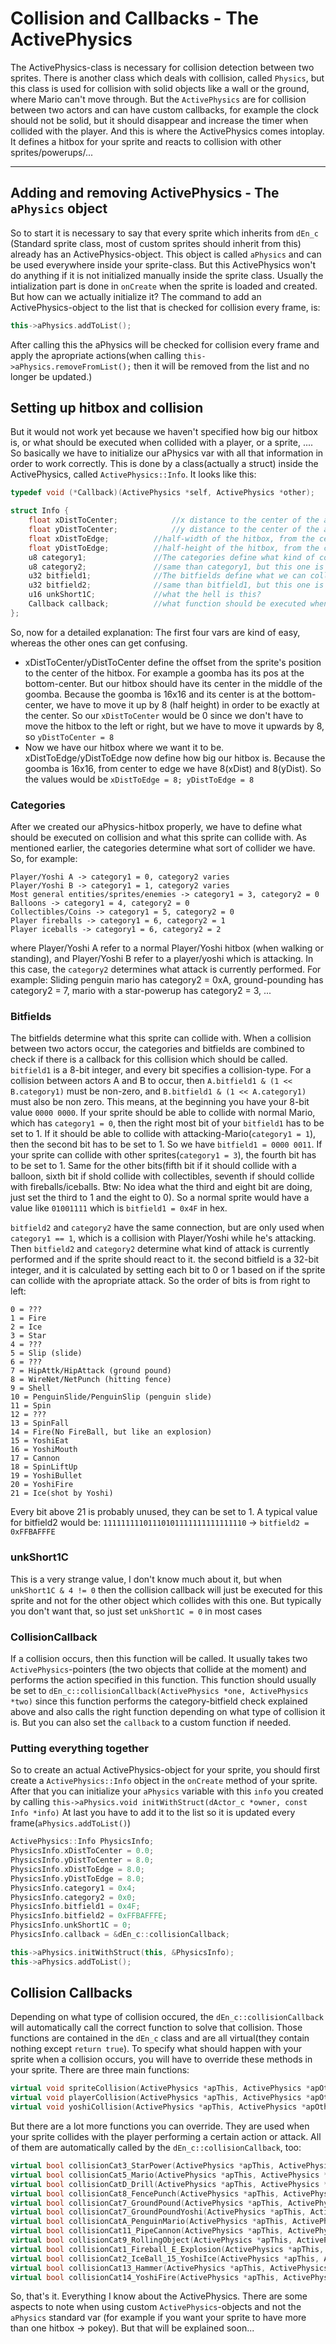 # Collision and Callbacks - The ActivePhysics

The ActivePhysics-class is necessary for collision detection between two sprites. There is another class which deals with collision, called ``Physics``, but this class is used
for collision with solid objects like a wall or the ground, where Mario can't move through. But the ``ActivePhysics`` are for collision between two actors and can have custom callbacks, for example the clock should not be solid, but it should disappear and increase the timer when collided with the player. And this is where the ActivePhysics comes intoplay. It defines a hitbox for your sprite and reacts to collision with other sprites/powerups/...
___
## Adding and removing ActivePhysics - The ``aPhysics`` object 

So to start it is necessary to say that every sprite which inherits from ``dEn_c`` (Standard sprite class, most of custom sprites should inherit from this) already has an ActivePhysics-object.
This object is called ``aPhysics`` and can be used everywhere inside your sprite-class. But this ActivePhysics won't do anything if it is not initialized manually inside the sprite class. 
Usually the intialization part is done in ``onCreate`` when the sprite is loaded and created. But how can we actually initialize it?
The command to add an ActivePhysics-object to the list that is checked for collision every frame, is:
```c++
this->aPhysics.addToList();
```
After calling this the aPhysics will be checked for collision every frame and apply the apropriate actions(when calling ``this->aPhysics.removeFromList();`` then it will be removed from the list and no longer be updated.)

## Setting up hitbox and collision

But it would not work yet because we haven't specified how big our hitbox is, or what should be executed when collided with a player, or a sprite, ....
So basically we have to initialize our aPhysics var with all that information in order to work correctly. This is done by a class(actually a struct) inside the ActivePhysics, called ``ActivePhysics::Info``. It looks like this:

```c++
typedef void (*Callback)(ActivePhysics *self, ActivePhysics *other);		//This declares "Callback" as a pointer to a function which takes two ActivePhysics-pointers as parameters

struct Info {
	float xDistToCenter;			//x distance to the center of the aPhysics-hitbox, relative to sprite's pos.x
	float yDistToCenter;			//y distance to the center of the aPhysics-hitbox, relative to sprite's pos.y
	float xDistToEdge;			//half-width of the hitbox, from the center to the edge
	float yDistToEdge;			//half-height of the hitbox, from the center to the edge
	u8 category1;				//The categories define what kind of collider the sprite has (act like a player, like an enemy, like an object(e.g. fireball)
	u8 category2;				//same than category1, but this one is just used when category1 is equal to 1, which means this sprite acts like a player
	u32 bitfield1;				//The bitfields define what we can collide with, so should it react to fireball-collision, can be eaten by yoshi(collision with tongue)
	u32 bitfield2;				//same than bitfield1, but this one is just used when category1 is equal to 1, which means this sprite acts like a player
	u16 unkShort1C;				//what the hell is this? 
	Callback callback;			//what function should be executed when a collision occurs? This is a ``Callback`` (see above -> function pointer)
};
```

So, now for a detailed explanation:
The first four vars are kind of easy, whereas the other ones can get confusing.
- xDistToCenter/yDistToCenter define the offset from the sprite's position to the center of the hitbox. For example a goomba has its pos at the bottom-center. But our hitbox should have its center in the middle of the goomba. Because the goomba is 16x16 and its center is at the bottom-center, we have to move it up by 8 (half height) in order to be exactly at the center. So our ``xDistToCenter`` would be 0 since we don't have to move the hitbox to the left or right, but we have to move it upwards by 8, so ``yDistToCenter = 8``
- Now we have our hitbox where we want it to be. xDistToEdge/yDistToEdge now define how big our hitbox is. Because the goomba is 16x16, from center to edge we have 8(xDist) and 8(yDist). So the values would be ``xDistToEdge = 8; yDistToEdge = 8``

### Categories
After we created our aPhysics-hitbox properly, we have to define what should be executed on collision and what this sprite can collide with. 
As mentioned earlier, the categories determine what sort of collider we have. So, for example:
```
Player/Yoshi A -> category1 = 0, category2 varies
Player/Yoshi B -> category1 = 1, category2 varies
Most general entities/sprites/enemies -> category1 = 3, category2 = 0
Balloons -> category1 = 4, category2 = 0
Collectibles/Coins -> category1 = 5, category2 = 0
Player fireballs -> category1 = 6, category2 = 1
Player iceballs -> category1 = 6, category2 = 2
```
where Player/Yoshi A refer to a normal Player/Yoshi hitbox (when walking or standing), and Player/Yoshi B refer to a player/yoshi which is attacking. In this case, the ``category2`` determines what attack is currently performed. For example: Sliding penguin mario has category2 = 0xA, ground-pounding has category2 = 7, mario with a star-powerup has category2 = 3, ...

### Bitfields
The bitfields determine what this sprite can collide with. When a collision between two actors occur, the categories and bitfields are combined to check if there is
a callback for this collision which should be called. ``bitfield1`` is a 8-bit integer, and every bit specifies a collision-type. For a collision between actors A and
B to occur, then ``A.bitfield1 & (1 << B.category1)`` must be non-zero, and ``B.bitfield1 & (1 << A.category1)`` must also be non zero. This means, at the beginning you have your 8-bit value ``0000 0000``. If your sprite should be able to collide with normal Mario, which has ``category1 = 0``, then the right most bit of your ``bitfield1`` has to be set to 1. If it should be able to collide with attacking-Mario(``category1 = 1``), then the second bit has to be set to 1. So we have
``bitfield1 = 0000 0011``. If your sprite can collide with other sprites(``category1 = 3``), the fourth bit has to be set to 1. Same for the other bits(fifth bit if it should collide with a balloon, sixth bit if shold collide with collectibles, seventh if should collide with fireballs/iceballs. Btw: No idea what the third and eight bit are doing, just set the third to 1 and the eight to 0). So a normal sprite would have a value like ``01001111`` which is ``bitfield1 = 0x4F`` in hex. 

``bitfield2`` and ``category2`` have the same connection, but are only used when ``category1 == 1``, which is a collision with Player/Yoshi while he's attacking. Then ``bitfield2`` and ``category2`` determine what kind of attack is currently performed and if the sprite should react to it. the second bitfield is a 32-bit integer, and it is calculated by setting each bit to 0 or 1 based on if the sprite can collide with the apropriate attack. So the order of bits is from right to left:
```
0 = ???
1 = Fire
2 = Ice
3 = Star
4 = ???
5 = Slip (slide)
6 = ???
7 = HipAttk/HipAttack (ground pound)
8 = WireNet/NetPunch (hitting fence)
9 = Shell
10 = PenguinSlide/PenguinSlip (penguin slide)
11 = Spin
12 = ???
13 = SpinFall
14 = Fire(No FireBall, but like an explosion)
15 = YoshiEat
16 = YoshiMouth
17 = Cannon
18 = SpinLiftUp
19 = YoshiBullet
20 = YoshiFire
21 = Ice(shot by Yoshi)
```
Every bit above 21 is probably unused, they can be set to 1. A typical value for bitfield2 would be: ``11111111101110101111111111111110`` -> ``bitfield2 = 0xFFBAFFFE``

### unkShort1C
This is a very strange value, I don't know much about it, but when ``unkShort1C & 4 != 0`` then the collision callback will just be executed for this sprite and not for the other object which collides with this one. But typically you don't want that, so just set ``unkShort1C = 0`` in most cases

### CollisionCallback
If a collision occurs, then this function will be called. It usually takes two ``ActivePhysics``-pointers (the two objects that collide at the moment) and performs the action specified in this function. This function should usually be set to ``dEn_c::collisionCallback(ActivePhysics *one, ActivePhysics *two)`` since this function performs the category-bitfield check explained above and also calls the right function depending on what type of collision it is. But you can also set the ``callback`` to a custom function if needed.

### Putting everything together
So to create an actual ActivePhysics-object for your sprite, you should first create a ``ActivePhysics::Info`` object in the ``onCreate`` method of your sprite. After 
that you can initialize your ``aPhysics`` variable with this ``info`` you created by calling ``this->aPhysics.void initWithStruct(dActor_c *owner, const Info *info)``
At last you have to add it to the list so it is updated every frame(``aPhysics.addToList()``)
```c++
ActivePhysics::Info PhysicsInfo;
PhysicsInfo.xDistToCenter = 0.0;
PhysicsInfo.yDistToCenter = 8.0;
PhysicsInfo.xDistToEdge = 8.0;
PhysicsInfo.yDistToEdge = 8.0;
PhysicsInfo.category1 = 0x4;
PhysicsInfo.category2 = 0x0;
PhysicsInfo.bitfield1 = 0x4F;
PhysicsInfo.bitfield2 = 0xFFBAFFFE;
PhysicsInfo.unkShort1C = 0;
PhysicsInfo.callback = &dEn_c::collisionCallback;

this->aPhysics.initWithStruct(this, &PhysicsInfo);
this->aPhysics.addToList();
```

## Collision Callbacks
Depending on what type of collision occured, the ``dEn_c::collisionCallback`` will automatically call the correct function to solve that collision. Those functions
are contained in the ``dEn_c`` class and are all virtual(they contain nothing except ``return true``). To specify what should happen with your sprite when a collision occurs, you will have to override these methods in your sprite. There are three main functions:
```c++	
virtual void spriteCollision(ActivePhysics *apThis, ActivePhysics *apOther);	//called when collided with another sprite
virtual void playerCollision(ActivePhysics *apThis, ActivePhysics *apOther);	//called when collided with a player
virtual void yoshiCollision(ActivePhysics *apThis, ActivePhysics *apOther);	//called when collided with Yoshi
```
But there are a lot more functions you can override. They are used when your sprite collides with the player performing a certain action or attack. All of them are
automatically called by the ``dEn_c::collisionCallback``, too:
```c++
virtual bool collisionCat3_StarPower(ActivePhysics *apThis, ActivePhysics *apOther);			//Mario has a star on collision
virtual bool collisionCat5_Mario(ActivePhysics *apThis, ActivePhysics *apOther);			//Mario is sliding on collision
virtual bool collisionCatD_Drill(ActivePhysics *apThis, ActivePhysics *apOther);			//Mario drills down with Propeller
virtual bool collisionCat8_FencePunch(ActivePhysics *apThis, ActivePhysics *apOther);			//punched by a fence?
virtual bool collisionCat7_GroundPound(ActivePhysics *apThis, ActivePhysics *apOther);			//Mario performs a groundpound
virtual bool collisionCat7_GroundPoundYoshi(ActivePhysics *apThis, ActivePhysics *apOther);		//Mario performs a groundpound with yoshi
virtual bool collisionCatA_PenguinMario(ActivePhysics *apThis, ActivePhysics *apOther);			//Mario slides with penguin
virtual bool collisionCat11_PipeCannon(ActivePhysics *apThis, ActivePhysics *apOther);			//mario collides while shot out by a pipe cannon
virtual bool collisionCat9_RollingObject(ActivePhysics *apThis, ActivePhysics *apOther);		//collision with a rolling object thrown by Mario
virtual bool collisionCat1_Fireball_E_Explosion(ActivePhysics *apThis, ActivePhysics *apOther);		//collision with a fireball or a explosion
virtual bool collisionCat2_IceBall_15_YoshiIce(ActivePhysics *apThis, ActivePhysics *apOther);		//collision with iceball shot by player or yoshi
virtual bool collisionCat13_Hammer(ActivePhysics *apThis, ActivePhysics *apOther);			//collision with hammer or bullet spit by yoshi
virtual bool collisionCat14_YoshiFire(ActivePhysics *apThis, ActivePhysics *apOther);			//collision with fire spit by yoshi
```
So, that's it. Everything I know about the ActivePhysics. There are some aspects to note when using custom ``ActivePhysics``-objects and not the ``aPhysics`` standard var (for example if you want your sprite to have more than one hitbox -> pokey). But that will be explained soon...
